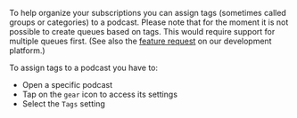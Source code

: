 To help organize your subscriptions you can assign tags (sometimes called groups or categories) to a podcast.
Please note that for the moment it is not possible to create queues based on tags. This would require support for multiple queues first. (See also the [feature request](https://github.com/AntennaPod/AntennaPod/issues/2648) on our development platform.)

To assign tags to a podcast you have to:
- Open a specific podcast
- Tap on the `gear` icon to access its settings
- Select the `Tags` setting
